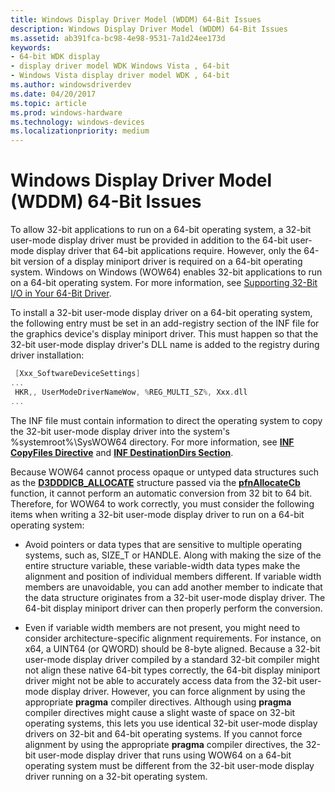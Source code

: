 ```yaml
---
title: Windows Display Driver Model (WDDM) 64-Bit Issues
description: Windows Display Driver Model (WDDM) 64-Bit Issues
ms.assetid: ab391fca-bc98-4e98-9531-7a1d24ee173d
keywords:
- 64-bit WDK display
- display driver model WDK Windows Vista , 64-bit
- Windows Vista display driver model WDK , 64-bit
ms.author: windowsdriverdev
ms.date: 04/20/2017
ms.topic: article
ms.prod: windows-hardware
ms.technology: windows-devices
ms.localizationpriority: medium
---
```


# Windows Display Driver Model (WDDM) 64-Bit Issues


To allow 32-bit applications to run on a 64-bit operating system, a 32-bit user-mode display driver must be provided in addition to the 64-bit user-mode display driver that 64-bit applications require. However, only the 64-bit version of a display miniport driver is required on a 64-bit operating system. Windows on Windows (WOW64) enables 32-bit applications to run on a 64-bit operating system. For more information, see [Supporting 32-Bit I/O in Your 64-Bit Driver](https://msdn.microsoft.com/library/windows/hardware/ff563897).

To install a 32-bit user-mode display driver on a 64-bit operating system, the following entry must be set in an add-registry section of the INF file for the graphics device's display miniport driver. This must happen so that the 32-bit user-mode display driver's DLL name is added to the registry during driver installation:

```cpp
 [Xxx_SoftwareDeviceSettings]
...
 HKR,, UserModeDriverNameWow, %REG_MULTI_SZ%, Xxx.dll
...
```

The INF file must contain information to direct the operating system to copy the 32-bit user-mode display driver into the system's %systemroot%\\SysWOW64 directory. For more information, see [**INF CopyFiles Directive**](https://msdn.microsoft.com/library/windows/hardware/ff546346) and [**INF DestinationDirs Section**](https://msdn.microsoft.com/library/windows/hardware/ff547383).

Because WOW64 cannot process opaque or untyped data structures such as the [**D3DDDICB\_ALLOCATE**](https://msdn.microsoft.com/library/windows/hardware/ff544137) structure passed via the [**pfnAllocateCb**](https://msdn.microsoft.com/library/windows/hardware/ff568893) function, it cannot perform an automatic conversion from 32 bit to 64 bit. Therefore, for WOW64 to work correctly, you must consider the following items when writing a 32-bit user-mode display driver to run on a 64-bit operating system:

-   Avoid pointers or data types that are sensitive to multiple operating systems, such as, SIZE\_T or HANDLE. Along with making the size of the entire structure variable, these variable-width data types make the alignment and position of individual members different. If variable width members are unavoidable, you can add another member to indicate that the data structure originates from a 32-bit user-mode display driver. The 64-bit display miniport driver can then properly perform the conversion.

-   Even if variable width members are not present, you might need to consider architecture-specific alignment requirements. For instance, on x64, a UINT64 (or QWORD) should be 8-byte aligned. Because a 32-bit user-mode display driver compiled by a standard 32-bit compiler might not align these native 64-bit types correctly, the 64-bit display miniport driver might not be able to accurately access data from the 32-bit user-mode display driver. However, you can force alignment by using the appropriate **pragma** compiler directives. Although using **pragma** compiler directives might cause a slight waste of space on 32-bit operating systems, this lets you use identical 32-bit user-mode display drivers on 32-bit and 64-bit operating systems. If you cannot force alignment by using the appropriate **pragma** compiler directives, the 32-bit user-mode display driver that runs using WOW64 on a 64-bit operating system must be different from the 32-bit user-mode display driver running on a 32-bit operating system.

 

 





